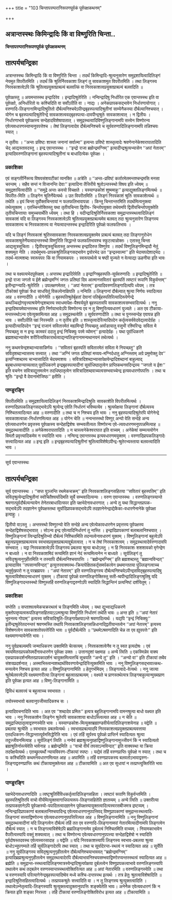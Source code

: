 +++
title = "103 चिन्तापरम्परानिरूपणपूर्वकं पूर्वपक्षकथनम्"

+++


## अत्रान्तस्स्थः किमिन्द्रादिः किं वा विष्णुरिति चिन्ता..

**चिन्तापरम्परानिरूपणपूर्वकं पूर्वपक्षकथनम्**

## **तात्पर्यचन्द्रिका**

अत्रान्तस्स्थः किमिन्द्रादिः किं वा विष्णुरिति चिन्ता । तदर्थं किमिन्द्रादि-श्रुत्यनुसारेण समुद्रशायित्वादिलिङ्गं नेयमुत विपरीतमिति । तदर्थं किं श्रुतिर्निरवकाशा लिङ्गं तु सावकाशमुत विपरीतमिति । तथा लिङ्गस्य निरवकाशत्वेऽपि किं श्रुतित्वप्रयुक्तप्राबल्यं बलवत्किं वा निरवकाशत्वप्रयुक्तप्राबल्यं बलवदिति ॥

पूर्वपक्षस्तु ॥ अयमन्तस्स्थ इन्द्रादिरेव । इन्द्रादिश्रुतेरिति । नन्विन्द्रादिषु निर्धारित एक एवान्तस्स्थ इति वा पूर्वपक्षो, अनिर्धारितो यः कश्चिदिति वा सर्वोऽपीति वा । नाद्यः । अनेकप्रापकसद्भावेन निर्धारणायोगात् । वरुणादि-लिङ्गानामिन्द्रादिश्रुतितो दौर्बल्यनिश्चयेऽपीन्द्रबृहस्पत्यादिश्रुतीनां साम्येनैकस्या दौर्बल्यानिश्चयात् । योगेन च बृहस्पत्यादिश्रुतेरिन्द्रे सावकाशत्ववद्बृहस्पत्या-दावपीन्द्रश्रुतेः सावकाशत्वात् । न द्वितीयः । निर्धारणाभावे पूर्वपक्षस्य सन्देहादविशेषापातात् । समुद्रस्थत्वादिविष्णुलिङ्गानामपि सत्त्वेन विष्णोरन्य एवेत्यवधारणस्याप्यनुपपत्तेश्च । तेषां लिङ्गत्वादेव दौर्बल्यनिश्चये च सूर्यवरुणादिलिङ्गानामपि तन्निश्चयः स्यात् ।

न तृतीयः । ‘‘अन्तः प्रविष्टः शास्ता जनानां सर्वात्मा’’ इत्यन्तः प्रविष्टे शास्तृत्वादेः श्रवणेनानेकेश्वरापातादिति चेद् आद्यस्तावदस्तु । इन्द्र एवान्तस्स्थः । ‘‘इन्द्रो राजा ब्रह्मेन्द्रमग्निम्’’ इत्यादीन्द्रश्रुत्यभ्यासेन ‘‘अपां नेतारम्’’ इत्यादिवरुणलिङ्गानां बृहस्पत्यादिश्रुतीनां च बाधादित्येकः पूर्वपक्षः ।

### **प्रकाशिका**

एवं सङ्गतीर्निरूप्य विषयसंशयटीकां व्यनक्ति ॥ अत्रेति ॥ ‘‘अन्तः-प्रविष्टं कर्तारमेतमन्तश्चन्द्रमसि मनसा चरन्तम् । सहैव सन्तं न विजानन्ति देवाः’’ इत्यादिना तैत्तिरीये श्रुतोऽन्तस्स्थो विषय इति ध्येयम् ॥ समुद्रशायित्वादीति ॥ ‘‘समुद्रे अन्तः कवयो विचक्षते । यस्याण्डकोशं शुष्ममाहुः’’ इत्याद्युक्तलिङ्गमित्यर्थः ॥ विपरीत-मिति ॥ लिङ्गेन श्रुतिर्नेयेत्यर्थः ॥ उत विपरीतमिति ॥ लिङ्गं निरवकाशं श्रुतिः सावकाशेत्यर्थः ॥ तथेति ॥ इयं चिन्ता पूर्वोक्तचिन्तायां न फलफलिभावापन्ना । किन्तु चिन्तान्तरमिति तदर्थमित्यनुक्त्वा तथेत्युक्तम् । एतच्चिन्तोक्तिस्तु यथा तृतीयचिन्ता द्वितीय- चिन्तोपयुक्ता तथेयमपि द्वितीयचिन्तोपयुक्तेति तृतीयचिन्तायाः समुच्चयार्थेति ध्येयम् । तथा हि । यदीन्द्रादिश्रुतिर्निरवकाशा समुद्रान्तस्स्थत्वादिलिङ्गं सावकाशं यदि वा लिङ्गस्य निरवकाशत्वेऽपि श्रुतित्वप्रयुक्तप्राबल्यमेव बलवत् तदा श्रुत्यनुसारेण लिङ्गस्य सावकाशस्य च निरवकाशस्य वा नेयत्वादन्तस्स्थ इन्द्रादिरिति पूर्वपक्षे फलफलिभावः ।

यदि च लिङ्गं निरवकाशं श्रुतिस्सावकाशा निरवकाशत्वप्रयुक्तमेव प्राबल्यं बलवत् तदा लिङ्गानुरोधेन सावकाशश्रुतेर्नेयत्वादन्तस्स्थो विष्णुरिति सिद्धान्ते फलफलिभावश्च स्फुटत्वान्नोक्तः । एतास्तु चिन्ता आद्यसूत्रसूचिताः । द्वितीयसूत्रसूचितास्तु अन्तस्स्थ इन्द्रादिरुत विष्णुरेव । तदर्थं विष्णुलिङ्गमिन्द्रादौ नेतुं शक्यमुत नेति । तदर्थमुभय-प्रापकश्रुतिलिङ्गसद्भावेन द्वयोरभेद उत ‘‘इन्द्रस्यात्मा’’ इति भेदव्यपदेशाद्भेदः । तदर्थ-मात्मशब्दः स्वरूपपरः किं वा नियामकपरः । स्वरूपार्थत्वे च षष्ठी युज्यते न वेत्याद्या ऊहनीया इति भावः ।

तथा च वक्ष्यत्यभेदपूर्वपक्षम् ॥ अन्तस्थ इन्द्रादिरेवेति ॥ इन्द्राग्निबृहस्पति-सूर्यवरुणादिः ॥ इन्द्रादिश्रुतेरिति ॥ इन्द्रो राजा जगतो य ईशे ब्रह्मेन्द्रमग्निं जगतः प्रतिष्ठां दिव आत्मानसवितारं बृहस्पतिं त्वष्टारं रूपाणि विकुर्वन्तम्’’ इतीन्द्राग्न्यादि-श्रुतेरिति । उपलक्षणमेतत् । ‘‘अपां नेतारम्’’ इत्यादिवरुणलिङ्गादित्यपि ध्येयम् । तत्र टीकोक्तं पूर्वपक्षं त्रेधा साधयितुं विकल्पेनाक्षिपति ॥ नन्विति ॥ लिङ्गानां दौर्बल्यात् श्रुत्या निर्णयः स्यादित्यत आह ॥ वरुणादीति ॥ योगेनेति ॥ बृहस्पतिश्रुतेर्बृहतां देवानां पतिर्बृहस्पतिरित्यादिरूपेणेन्द्रे कथञ्चिद्योगवृत्त्याश्रयेणेन्द्रशब्दस्य स्वाधमापेक्ष-यैश्वर्ययुते बृहस्पतावपि सावकाशत्वसम्भवादित्यर्थः । ननु इन्द्रादिष्वयमेवान्तस्स्थ इति निर्णयाभावेऽपि विष्णोरन्य एव न तु विष्णुरित्यवधारणं युज्यते । अत एव टीकाया-मन्तस्स्थोऽन्य एवेत्युक्तमित्यत आह ॥ समुद्रस्थत्वेति ॥ सूर्यवरुणादीति ॥ तथा च पुनस्सन्देह एवापन्न इति भावः । सर्वोऽपीति पक्षं निरस्यति ॥ न तृतीय इति ॥ शास्तृत्वादेरित्यादिपदेन कर्तृत्वसर्ववेदवेद्यत्वादेर्ग्रहः । इत्यादीत्यादिपदेन ‘‘इन्द्रं राजानं सवितारमेतं मह्यमिन्द्रो नियच्छतु अर्वाङायातु वसुभी रश्मिरिन्द्रः सविता मे नियच्छतु स न इन्द्रः कामवरं ददातु इन्द्रं निचिक्युः परमे व्योमन्’’ इत्यादेर्ग्रहः । यथा पूर्वाधिकरणे ब्रह्मशब्दाभ्यासेन शरीरित्वविकारार्थत्वाद्यन्यलिङ्गानामन्यथानयनं तथेत्यर्थः ।

ननु कथमत्रेन्द्रशब्दाभ्यासान्निर्णयः । ‘‘सवितारं बृहस्पतिं सवितारमेतं सविता मे नियच्छतु’’ इति सवितृशब्दाभ्यासस्य सत्त्वात् । तथा ‘‘अग्निं जगतः प्रतिष्ठां मय्यय-मग्निर्दधातु अग्निस्ताम् अग्रे प्रमुमोक्तु देव’’ इत्यग्निशब्दस्य चाभ्यासादिति चेदयमाशयः । सवित्रादिशब्दाभ्यासापेक्षयेन्द्रादिशब्दानां बाहुल्याद् बहुबाधस्यान्याय्यत्वात् पूर्वाधिकरणे इन्द्रबृहस्पत्यादीनां सूर्याधिष्ठातृत्वेन प्राप्तिकथनवदिन्द्रस्य ‘‘जगतो य ईशः’’ इति वचनेन सवित्राद्युत्तमत्वेन तदधिष्ठातृत्वेन सवित्रादिशब्दवाच्यत्वसम्भवाच्चेन्द्र इत्यवधारणोपपत्तिः । तथा च श्रुतिः ‘‘इन्द्रो वै देवानामोजिष्ठः’’ इतीति ।

### **पाण्डुरङ्गि**

विपरीतमिति ॥ समुद्रशायित्वादिलिङ्गं निरवकाशमिन्द्रादिश्रुतिः सावकाशेति विपरीतमित्यर्थः । वरुणादिप्रापकलिङ्गसद्भावेऽपि श्रुत्येन्द्र एवेति निर्धारणं भविष्यत्येव । श्रुत्यपेक्षया लिङ्गानां दौर्बल्यस्य निश्चितत्वादित्यत आह ॥ वरुणादीति ॥ तथा च न निश्चय इति भावः । ननु बृहस्पत्यादिश्रुतेरपि योगेनेन्द्रे सावकाशत्वान्ना-निर्धारणमित्यत आह ॥ योगेन चेति ॥ नन्वन्तस्स्थो विष्णुर् अन्यो वेति सन्देहे अन्य एवेत्यवधारणेन प्रवृत्तस्य पूर्वपक्षस्य सन्देहाद्विशेषः सम्भवतीत्यतः विष्णोरन्य एवे-त्यवधारणमनुपपन्नमित्याह ॥ समुद्रस्थत्वादीति ॥ अनेकेश्वरापातादिति ॥ न चास्त्वनेकेश्वरापात इति वाच्यम् । अनेकेषां सम्मत्ययोगेन विमतौ प्रवृत्त्यादिकमेव न स्यादिति भावः । नन्विन्द्र एवान्तस्स्थ इत्यवधारणमयुक्तम् । वरुणादिप्रापकलिङ्गादेः सत्त्वादित्यत आह ॥ इन्द्र इति ॥ इन्द्रबृहस्पत्यादिश्रुतीनां श्रुतित्वाविशेषेऽपीन्द्र-श्रुतेरभ्यस्ताया बलवत्त्वादिति भावः ।

------------------------------------------------------------------------

सूर्य एवान्तस्स्थः

## **तात्पर्यचन्द्रिका**

सूर्य एवान्तस्स्थः । ‘‘सप्त युञ्जन्ति रथमेकचक्रम्’’ इति निरवकाशलिङ्गसहितया ‘‘सवितारं बृहस्पतिम्’’ इति सवितृश्रुत्येन्द्रादिश्रुतीनां स्वोचितैश्वर्यादिमति सूर्ये सम्भवादित्यन्यः । वरुण एवान्तस्स्थः । वरुणलिङ्गस्यान्ते श्रवणात्पूर्वदौर्बल्यन्यायेन तेनेतरबाधादित्यपर इति पक्षभेदेनावधारणात् । अन्ये तु यथा सिद्धान्तप्रापक-सद्भावेऽपि तदज्ञानेन पूर्वपक्षस्तथा सूर्यादिप्रापकसद्भावेऽपि तदज्ञानेनेन्द्राद्येकैका-वधारणेनानेके पूर्वपक्षा इत्याहुः ।

द्वितीयो वाऽस्तु । अन्तस्स्थो विष्णुरन्यो वेति सन्देहे अन्य एवेत्येकावधारणेन प्रवृत्तस्य पूर्वपक्षस्य सन्देहाद्विशेषसद्भावात् । सोऽन्य इन्द्र एवेत्यादिनिर्धारणं तु नास्ति । इन्द्रादिप्रापकाणां बलाबलानिश्चयात् । विष्णुलिङ्गानां त्विन्द्रादिश्रुतिभ्यो दौर्बल्यं निश्चितमिति तदन्यत्वेनावधारणं युक्तम् । विष्णुलिङ्गानां बहुत्वेऽपि बहुत्वप्रयुक्तप्राबल्यस्य स्वभावप्रयुक्तप्राबल्याद्दुर्बलत्वात् । न च तेषां निरवकाशत्वम् । समुद्रस्थत्वादेर्वरुणादावपि सम्भवात् । यद्वा निरवकाशत्वेऽपि लिङ्गस्य प्रबलया श्रुत्या बाधोऽस्तु । न हि निरवकाशः शशशावको मृगेन्द्रेण न बाध्यते । न वा निरवकाशमिदं रूप्यमिति ज्ञानं नेदं रूप्यमित्यनेन न बाध्यते । सूर्यलिङ्गं तु सवितृश्रुत्यनुगृहीतमिति न तस्यापि दौर्बल्यनिश्चयापत्तिः । ‘‘ब्रह्मेन्द्रमग्निम्’’ इति ब्रह्मशब्दस्तु ‘‘ब्रह्मान्वविन्दत्’’ इत्यादाविव ‘‘तपसान्वविन्दत्’’ इत्युत्तरवाक्यस्थ-क्रियापेक्षितकर्तृसमर्पकत्वेन प्रथमान्ततया पुल्लिङ्गत्वाच्च चतुर्मुखपरो न तु परब्रह्मपरः । ‘‘अपां नेतारम्’’ इति वरुणलिङ्गस्य दौर्बल्यनिश्चयेऽपीन्द्रसवितृबृहस्पत्यादिषु श्रुतत्वाविशेषादनवधारणं युक्तम् । टीकायां पूर्वपक्षे वरुणलिङ्गोक्तिस्तु सती-ष्वपीन्द्रादिलिङ्गश्रुतिषु यदि विष्णुलिङ्गादन्तस्स्थो विष्णुस्तर्हि वरुणलिङ्गाद्वरुणोऽपि स्यादिति सिद्धान्तिनं प्रत्यनिष्टं दर्शयितुम् ।

### **प्रकाशिका**

सप्तेति ॥ सप्ताश्वत्वमेकचक्ररथत्वं च लिङ्गमिति ध्येयम् । यथा द्युभ्वाद्यधिकरणे मुक्तोपसृप्यत्वरूपलिङ्गसहितयाऽऽत्मश्रुत्या विष्णुरिति निर्धारणं तथेति भावः ॥ अन्त इति ॥ ‘‘अपां नेतारं भुवनस्य गोपाम्’’ इत्यस्य सवित्रादिश्रुति-लिङ्गापेक्षयाऽन्ते श्रवणादित्यर्थः । यद्यपि ‘‘इन्द्रं निचिक्युः’’ इतीन्द्रश्रुतेरेतदनन्तरं श्रवणमस्ति तथापि निरवकाशलिङ्गसन्निधानाद्द्वितीयान्तत्वेन ‘‘अपां नेतारम्’’ इत्यस्य विशेषणत्वेन सावकाशतोपपत्तेरिति भावः ॥ पूर्वदौर्बल्येति ॥ ‘‘प्रथमेऽश्रवणादिति चेन्न ता एव ह्युपपत्तेः’’ इति वक्ष्यमाणन्यायेनेति भावः ।

ननु पूर्वप्राबल्यमपि जन्माधिकरण उक्तमिति चेत्सत्यम् । निरवकाशत्वेनैव न तु स्वत इत्यदोषः । एवं स्वयमितरप्रापकोपमर्देनावधारणेन पूर्वपक्ष उक्तः । उत्तानदृशां पक्षमाह ॥ अन्ये त्विति ॥ एकस्मिन्नेव वाक्य एकप्रापकदर्शनमितरप्रापकादर्शनं चायुक्तमित्यरुचिं सूचयति ‘‘अन्ये तु’’ इति । ‘‘अन्यो वा’’ इति टीकायां तथैव संशयप्रदर्शनात् । अस्माभिस्त्वन्यशब्दार्थविवरणायेन्द्रादिरित्युक्तमिति भावः । ननु विष्णुलिङ्गसद्भावात्कथ-मन्यत्वेन निश्चय इत्यत आह ॥ विष्णुलिङ्गानामिति ॥ हेतुगर्भमिदम् । लिङ्गत्वादे-वेत्यर्थः । ननु जात्या श्रुतेर्बलवत्त्वेऽपि वक्ष्यमाणरीत्या लिङ्गानां बहुत्वात्प्राबल्यम् । वक्ष्यते च प्राणस्तथेत्यत्र लिङ्गबाहुल्यान्मुख्यप्राण इति पूर्वपक्ष इत्यत आह ॥ विष्णु-लिङ्गानामिति ॥

द्विविधं बलवत्त्वं च बहुत्वाच्च स्वभावतः ।

तयोस्स्वभावो बलवानुपजीव्यादिकश्च सः ।

इत्यादिवचनादिति भावः । अत एव ‘‘शब्दादेव प्रमितः’’ इत्यत्र बहुलिङ्गानामपि वामनश्रुत्या बाधो वक्ष्यत इति भावः । ननु निरवकाशेन लिङ्गेन श्रुतेरपि सावकाशाया बाधोऽस्त्वित्यत आह ॥ न चेति ॥ समुद्राधिष्ठातृत्वाद्वरुणस्येति भावः । यस्याण्डकोश-मित्युक्तब्रह्माण्डवीर्यत्वादिलिङ्गाशयेनाह ॥ यद्वेति ॥ प्रबलया श्रुत्येति ॥ स्वभावतः प्रबलयेत्यर्थः । स्वभावप्राबल्यादपि निरवकाशत्वप्रयुक्तप्राबल्यवत्ताया एतदधिकरण-सिद्धान्तात्पूर्वमसिद्धेरिति भावः । एवं तर्हि सूर्यस्य पूर्वपक्षे प्राप्तिर्न स्यादित्यतः श्रुत्या तदुज्जीवनमित्याह ॥ सूर्यलिङ्गं त्विति ॥ नन्वेवं ब्रह्मश्रुत्यनुग्रहाद्विष्णुलिङ्गानामुज्जीवनं किं न स्यादित्यतो ब्रह्मश्रुतिर्नास्त्येवेति भावेनाह ॥ ब्रह्मेन्द्रमिति ॥ ‘‘वाचो वीर्यं तपसाऽन्वविन्दत्’’ इति वाक्यस्था या क्रिया तदपेक्षयेत्यर्थः। एतच्छ्रुत्यर्थो न्यायविवरण-टीकायां स्पष्टः । यद्येवं तर्हि वरुणप्राप्तिः पूर्वपक्षे न स्यात् । तथा च यः कश्चिदिति कथमनवधारणमित्यत आह ॥ अपामिति ॥ तर्हि वरुणप्रापकस्य बलवतोऽभावाद्वरुण-लिङ्गाद्वरुणप्राप्तिः कथं टीकायामुक्तेत्यत आह ॥ टीकायामिति ॥ अत एव सुधायां न तत्प्राप्त्युक्तिरिति भावः ।

### **पाण्डुरङ्गि**

पक्षभेदेनावधारणादिति ॥ त्वष्टृश्रुतिर्विविधकर्तृत्वादिलिङ्गसहिता । त्वष्टारं रूपाणि विकुर्वन्तमिति । बृहस्पतिश्रुतिरपि वाचो वीर्यमित्युक्तवागाधिपत्यरूप-लिङ्गसहितेति ज्ञातव्यम् ॥ अन्ये त्विति ॥ उक्तरीत्या तत्प्रापकज्ञानेऽपि पूर्वपक्षस्यो-पपादितत्वादज्ञानेन पूर्वपक्षस्यायुक्तत्वादित्यस्वरसबीजमत्र द्रष्टव्यम् । नन्विन्द्रादिप्रापकाणां बलाबलानिश्चयादिन्द्र एवेत्यवधारणानुपपत्तिवद् विष्णुप्रापकाणां समुद्रान्तःस्थत्वादि-लिङ्गानां सत्त्वाद्विष्णोरन्य एवेत्यवधारणानुपपत्तिरित्यत आह ॥ विष्णुलिङ्गानामिति ॥ ननु विष्णुलिङ्गानां समुद्रस्थत्वादीनां यदि लिङ्गत्वेन दौर्बल्यं तर्हि तत एव वरुणादि-लिङ्गानामपां नेतारमित्यादीनामपि लिङ्गत्वेन दौर्बल्यं स्यात् । न च लिङ्गत्वाविशेषेऽपि ब्रह्मलिङ्गानामेव दुर्बलत्वं निश्चितमिति वाच्यम् । नियामकाभावेन वैपरीत्यस्यापि वक्तुं शक्यत्वात् । तथा च विष्णोरन्य एवेत्यवधारणानुपपत्त्या सन्देहाद्विशेषो न स्यादिति पूर्वदोषस्तदवस्थ एवेत्यस्वरसादाह ॥ यद्वेति ॥ यदि निरवकाशस्यापि लिङ्गस्य स्वभाव-प्रबलया श्रुत्या बाधोऽभ्युपगम्यते तर्हि सूर्यलिङ्गादेरपि तथा स्यात् । तथा च सूर्यादेरन्त-स्थत्वं न स्यादित्यत आह ॥ सूर्येति ॥ ननु सूर्यलिङ्गस्य सवितृश्रुत्यनुगृहीतत्वेन दौर्बल्यनिश्चयाभाववत् ‘‘ब्रह्मेन्द्रमग्निम्’’ इत्यादिब्रह्मश्रुत्यनुगृहीतत्वेन समुद्रस्थत्वादेरपि दौर्बल्याभावनिश्चयसम्भवाद्विष्णोरप्यन्तस्स्थत्वं स्यादित्यत आह ॥ ब्रह्मेति ॥ समुद्रान्त-स्स्थत्वादिलिङ्गमात्रस्येन्द्रादिश्रुत्यपेक्षया दुर्बलत्वेन विष्णुप्रापकत्वाभावे वरुणलिङ्गस्यापि तथात्वेन कथं तद्बलेन वरुणस्यान्तस्स्थत्वोक्तिरित्यत आह ॥ अपां नेतारमिति ॥ वरुणलिङ्गस्येति ॥ तथा च वरुणस्यापि परित्यागेनेन्द्रबृहस्पत्यादिष्वेव मध्ये कश्चि-दन्तस्स्थ इत्यर्थः । तत्र हेतुः श्रुतत्वाविशेषादिति ॥ इन्द्रादिश्रुतिसहितत्वादित्यर्थः । तत्प्रापकश्रुतेः सत्त्वादिति वा । न तु लिङ्गस्य श्रुत्युक्तत्वादिति । तथात्वेऽम्नेतृत्वादि-लिङ्गस्यापि श्रुत्युक्तत्वादुक्तानुपपत्तिः शङ्क्येतेति भावः। अनेनैक एवेत्यवधारणं किं न क्रियत इति शङ्का निरस्ता । तर्हि टीकायां वरुणलिङ्गोक्तिविरोध इत्यत आह ॥ टीकायामिति ॥

